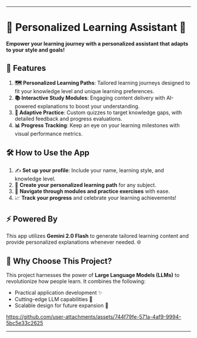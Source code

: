 
---

# 🌟 Personalized Learning Assistant 🌟

**Empower your learning journey with a personalized assistant that adapts to your style and goals!**

## 🚀 Features

1. **🗺️ Personalized Learning Paths**: Tailored learning journeys designed to fit your knowledge level and unique learning preferences.  
2. **📚 Interactive Study Modules**: Engaging content delivery with AI-powered explanations to boost your understanding.  
3. **🧩 Adaptive Practice**: Custom quizzes to target knowledge gaps, with detailed feedback and progress evaluations.  
4. **📊 Progress Tracking**: Keep an eye on your learning milestones with visual performance metrics.

## 🛠️ How to Use the App

1. ✍️ **Set up your profile**: Include your name, learning style, and knowledge level.  
2. 🎯 **Create your personalized learning path** for any subject.  
3. 📖 **Navigate through modules and practice exercises** with ease.  
4. 📈 **Track your progress** and celebrate your learning achievements!  

## ⚡ Powered By

This app utilizes **Gemini 2.0 Flash** to generate tailored learning content and provide personalized explanations whenever needed. 🌐

## 🎯 Why Choose This Project?

This project harnesses the power of **Large Language Models (LLMs)** to revolutionize how people learn. It combines the following:
- Practical application development ✨
- Cutting-edge LLM capabilities 🤖  
- Scalable design for future expansion 🚀



https://github.com/user-attachments/assets/744f79fe-571a-4af9-9994-5bc5e33c2625



---

